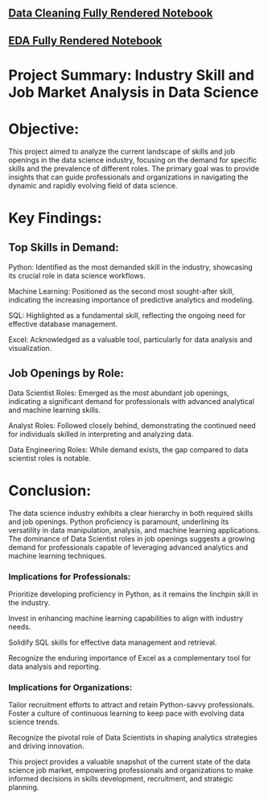 [Data Cleaning Fully Rendered Notebook](https://nbviewer.org/github/aakash1404/Data-Science-Job-Posting-on-Glassdoor/blob/main/Data%20Cleaning.ipynb)
--
[EDA Fully Rendered Notebook](https://nbviewer.org/github/aakash1404/Data-Science-Job-Posting-on-Glassdoor/blob/main/Performing%20EDA.ipynb)
--

# Project Summary: Industry Skill and Job Market Analysis in Data Science

# Objective:
This project aimed to analyze the current landscape of skills and job openings in the data science industry, focusing on the demand for specific skills and the prevalence of different roles. The primary goal was to provide insights that can guide professionals and organizations in navigating the dynamic and rapidly evolving field of data science.

# Key Findings:

## Top Skills in Demand:
Python: Identified as the most demanded skill in the industry, showcasing its crucial role in data science workflows.

Machine Learning: Positioned as the second most sought-after skill, indicating the increasing importance of predictive analytics and modeling.

SQL: Highlighted as a fundamental skill, reflecting the ongoing need for effective database management.

Excel: Acknowledged as a valuable tool, particularly for data analysis and visualization.


## Job Openings by Role:
Data Scientist Roles: Emerged as the most abundant job openings, indicating a significant demand for professionals with advanced analytical and machine learning skills.

Analyst Roles: Followed closely behind, demonstrating the continued need for individuals skilled in interpreting and analyzing data.

Data Engineering Roles: While demand exists, the gap compared to data scientist roles is notable.


# Conclusion:
The data science industry exhibits a clear hierarchy in both required skills and job openings. Python proficiency is paramount, underlining its versatility in data manipulation, analysis, and machine learning applications. The dominance of Data Scientist roles in job openings suggests a growing demand for professionals capable of leveraging advanced analytics and machine learning techniques.

### Implications for Professionals:
Prioritize developing proficiency in Python, as it remains the linchpin skill in the industry.

Invest in enhancing machine learning capabilities to align with industry needs.

Solidify SQL skills for effective data management and retrieval.

Recognize the enduring importance of Excel as a complementary tool for data analysis and reporting.


### Implications for Organizations:
Tailor recruitment efforts to attract and retain Python-savvy professionals.
Foster a culture of continuous learning to keep pace with evolving data science trends.

Recognize the pivotal role of Data Scientists in shaping analytics strategies and driving innovation.

This project provides a valuable snapshot of the current state of the data science job market, empowering professionals and organizations to make informed decisions in skills development, recruitment, and strategic planning.
